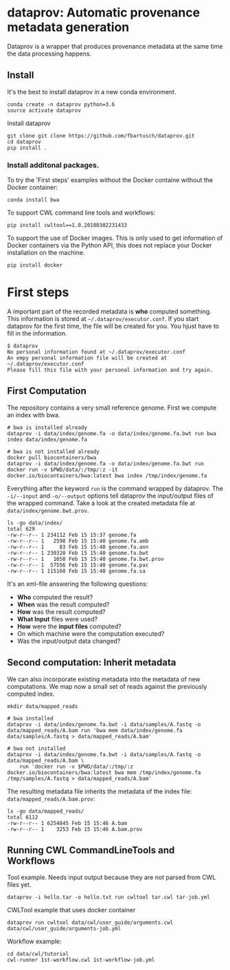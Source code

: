 # dataprov: Automatic provenance metadata generation

Dataprov is a wrapper that produces provenance metadata at the same time the data processing happens.

## Install

It's the best to install dataprov in a new conda environment.

```
conda create -n dataprov python=3.6
source activate dataprov
```

Install dataprov

```
git clone git clone https://github.com/fbartusch/dataprov.git
cd dataprov
pip install .
```

### Install additonal packages.

To try the 'First steps' examples without the Docker containe without the Docker container:

```
conda install bwa
```

To support CWL command line tools and workflows:

```
pip install cwltool==1.0.20180302231433
```

To support the use of Docker images. This is only used to get information of Docker containers via the Python API, this does not replace your Docker installation on the machine.

```
pip install docker
```


# First steps

A important part of the recorded metadata is **who** computed something.
This information is stored at `~/.dataprov/executor.conf`. If you start dataprov for the first time, the file will be created for you. You hjust have to fill in the information. 

```
$ dataprov
No personal information found at ~/.dataprov/executor.conf
An empy personal information file will be created at ~/.dataprov/executor.conf
Please fill this file with your personal information and try again.
```

## First Computation

The repository contains a very small reference genome. First we compute an index with bwa. 

```
# bwa is installed already
dataprov -i data/index/genome.fa -o data/index/genome.fa.bwt run bwa index data/index/genome.fa

# bwa is not installed already
docker pull biocontainers/bwa
dataprov -i data/index/genome.fa -o data/index/genome.fa.bwt run docker run -v $PWD/data/:/tmp/:z -it docker.io/biocontainers/bwa:latest bwa index /tmp/index/genome.fa
```

Everything after the keyword `run` is the command wrapped by dataprov. The `-i/--input` and `-o/--output` options tell dataprov the input/output files of the wrapped command.
Take a look at the created metadata file at `data/index/genome.bwt.prov`.

```
ls -go data/index/
total 629
-rw-r--r-- 1 234112 Feb 15 15:37 genome.fa
-rw-r--r-- 1   2598 Feb 15 15:40 genome.fa.amb
-rw-r--r-- 1     83 Feb 15 15:40 genome.fa.ann
-rw-r--r-- 1 230320 Feb 15 15:40 genome.fa.bwt
-rw-r--r-- 1   1658 Feb 15 15:40 genome.fa.bwt.prov
-rw-r--r-- 1  57556 Feb 15 15:40 genome.fa.pac
-rw-r--r-- 1 115160 Feb 15 15:40 genome.fa.sa
```

It's an xml-file answering the following questions:

  * **Who** computed the result?
  * **When** was the result computed?
  * **How** was the result computed?
  * **What Input** files were used?
  * **How** were the **input files** computed?
  * On which machine were the computation executed?
  * Was the input/output data changed? 

## Second computation: Inherit metadata

We can also incorporate existing metadata into the metadata of new computations. We map now a small set of reads against the previously computed index.

```
mkdir data/mapped_reads

# bwa installed
dataprov -i data/index/genome.fa.bwt -i data/samples/A.fastq -o data/mapped_reads/A.bam run 'bwa mem data/index/genome.fa data/samples/A.fastq > data/mapped_reads/A.bam'

# bwa not installed
dataprov -i data/index/genome.fa.bwt -i data/samples/A.fastq -o data/mapped_reads/A.bam \
    run 'docker run -v $PWD/data/:/tmp/:z  docker.io/biocontainers/bwa:latest bwa mem /tmp/index/genome.fa /tmp/samples/A.fastq > data/mapped_reads/A.bam'
```

The resulting metadata file inherits the metadata of the index file: `data/mapped_reads/A.bam.prov`:

```
ls -go data/mapped_reads/
total 6112
-rw-r--r-- 1 6254845 Feb 15 15:46 A.bam
-rw-r--r-- 1    3253 Feb 15 15:46 A.bam.prov
```

## Running CWL CommandLineTools and Workflows

Tool example. Needs input output because they are not parsed from CWL files yet.

```
dataprov -i hello.tar -o hello.txt run cwltool tar.cwl tar-job.yml
```

CWLTool example that uses docker container

```
dataprov run cwltool data/cwl/user_guide/arguments.cwl data/cwl/user_guide/arguments-job.yml
```

Workflow example:

```
cd data/cwl/tutorial
cwl-runner 1st-workflow.cwl 1st-workflow-job.yml
```
